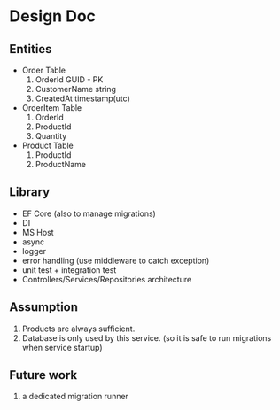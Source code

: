 # Design Doc

## Entities

- Order Table
    1. OrderId GUID - PK
    2. CustomerName string
    3. CreatedAt timestamp(utc)
- OrderItem Table
    1. OrderId
    2. ProductId
    3. Quantity
- Product Table
    1. ProductId
    2. ProductName

## Library

- EF Core (also to manage migrations)
- DI
- MS Host
- async
- logger
- error handling (use middleware to catch exception)
- unit test + integration test
- Controllers/Services/Repositories architecture

## Assumption

1. Products are always sufficient.
2. Database is only used by this service. (so it is safe to run migrations when service startup)

## Future work

1. a dedicated migration runner
